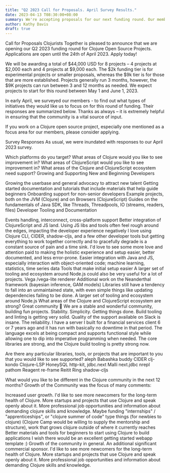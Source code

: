 ```yaml
---
title: "Q2 2023 Call for Proposals. April Survey Results."
date: 2023-04-13 T08:30:00+08:00
summary: We're accepting proposals for our next funding round. Our members weigh in on priorities.
author: Kathy Davis
draft: true
---
```

Call for Proposals
Clojurists Together is pleased to announce that we are opening our Q2 2023 funding round for Clojure Open Source Projects.
Applications are open until the 24th of April 2023. Apply today!

We will be awarding a total of $44,000 USD for 8 projects – 4 projects at $2,000 each and 4 projects at $9,000 each.
The $2k funding tier is for experimental projects or smaller proposals, whereas the $9k tier is for those that are more established.
Projects generally run 3 months, however, the $9K projects can run between 3 and 12 months as needed.
We expect projects to start for this round between May 1 and June 1, 2023.

In early April, we surveyed our members - to find out what types of initiatives they would like us to focus on for this round
of funding. Their responses are summarized below. Thanks as always – it is extremely helpful in ensuring that
the community is a vital source of input.

If you work on a Clojure open source project, especially one mentioned as a focus area for our members,
please consider applying.

Survey Responses
As usual, we were inundated with responses to our April 2023 survey.

Which platforms do you target?
What areas of Clojure would you like to see improvement in?
What areas of ClojureScript would you like to see improvement in?
What areas of the Clojure and ClojureScript ecosystem need support?
Growing and Supporting New and Beginning Developers

Growing the userbase and general advocacy to attract new talent
Getting started documentation and tutorials that include materials that help guide beginners
Onboarding support for non-senior developers
Example projects, both on the JVM (Clojure) and on Browsers (ClojureScript)
Guides on the fundamentals of Java SDK, like Threads, Threadpools, IO (streams, readers, files)
Developer Tooling and Documentation

Events handling, interconnect, cross-platform support
Better integration of ClojureScript and JS land. Using JS libs and tools often feel rough around the edges,
impacting the developer experience negatively
I love using Clojure CLI, CIDER, shadow-cljs, and a few other developer tools but getting everything to
work together correctly and to gracefully degrade is a constant source of pain and a time sink. I'd love to
see some more love and attention paid to making the holistic experience and setup easier, better documented, and less error-prone.
Easier integration with Java and JS, especially interaction with object-oriented code; machine learning, statistics, time series data
Tools that make initial setup easier
A larger set of tooling and ecosystem around Node.js could also be very useful for a lot of projects.
Vega /vega-lite renderer
Additional work on the Neanderthal framework (bayesian inference, GAM models)
Libraries still have a tendency to fall into an unmaintained state, with even simple things like updating dependencies failing to be done.
A larger set of tooling and ecosystem around Node.js
What areas of the Clojure and ClojureScript ecosystem are strong?
Great community 💯 We are a stable and wonderful community, building fun projects.
Stability. Simplicity. Getting things done.
Build tooling and linting is getting very solid.
Quality of the support available on Slack is insane.
The reliability. I have a server I built for a financial services client 6 or 7 years ago and it has run with basically no downtime in that period.
The language excels at being compact and supports functional style while allowing one to dip into imperative programming when needed.
The core libraries are strong, and the Clojure build tooling is pretty strong now.

Are there any particular libraries, tools, or projects that are important to you that you would like to see supported?
aleph
Babashka
buddy
CIDER
clj-kondo
Clojure-LSP
HoneySQL
http-kit,
jdbc.next
Malli
next.jdbc
nrepl
pathom
Reagent
re-frame
Reitit
Ring
shadow-cljs

What would you like to be different in the Clojure community in the next 12 months?
Growth of the Community was the focus of many comments:

Increased user growth.
I'd like to see more newcomers for the long-term health of Clojure.
More startups and projects that use Clojure and speak openly about it.
More professional job opportunities and information about demanding clojure skills amd knowledge.
Maybe funding "internships" / "apprenticeships", or "clojure summer of code" type things (for newbies to clojure) (Clojure Camp would be willing to supply the mentorship and structure), work that grows clojure outside of where it currently reaches
Better materials and tools for beginners to start using Clojure to build applications
I wish there would be an excellent getting started webapp template :)
Growth of the community in general. An additional significant commercial sponsor.
I'd like to see more newcomers for the long-term health of Clojure.
More startups and projects that use Clojure and speak openly about it.
More professional job opportunities and information about demanding Clojure skills and knowledge.


